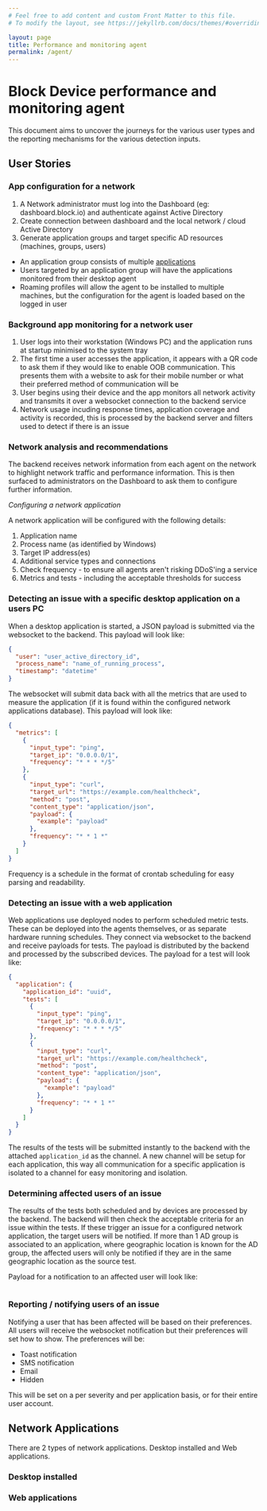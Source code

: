 ```yaml
---
# Feel free to add content and custom Front Matter to this file.
# To modify the layout, see https://jekyllrb.com/docs/themes/#overriding-theme-defaults

layout: page
title: Performance and monitoring agent
permalink: /agent/
---
```


# Block Device performance and monitoring agent

This document aims to uncover the journeys for the various user types and the reporting mechanisms for the various detection inputs.

## User Stories

### App configuration for a network

1. A Network administrator must log into the Dashboard (eg: dashboard.block.io) and authenticate against Active Directory
1. Create connection between dashboard and the local network / cloud Active Directory
1. Generate application groups and target specific AD resources (machines, groups, users)
  * An application group consists of multiple [applications](#applications)
  * Users targeted by an application group will have the applications monitored from their desktop agent
  * Roaming profiles will allow the agent to be installed to multiple machines, but the configuration for the agent is loaded based on the logged in user

### Background app monitoring for a network user

1. User logs into their workstation (Windows PC) and the application runs at startup minimised to the system tray
1. The first time a user accesses the application, it appears with a QR code to ask them if they would like to enable OOB communication. This presents them with a website to ask for their mobile number or what their preferred method of communication will be
1. User begins using their device and the app monitors all network activity and transmits it over a websocket connection to the backend service
1. Network usage incuding response times, application coverage and activity is recorded, this is processed by the backend server and filters used to detect if there is an issue

### Network analysis and recommendations

The backend receives network information from each agent on the network to highlight network traffic and performance information. This is then surfaced to administrators on the Dashboard to ask them to configure further information.

_Configuring a network application_

A network application will be configured with the following details:

1. Application name
1. Process name (as identified by Windows)
1. Target IP address(es)
1. Additional service types and connections
1. Check frequency - to ensure all agents aren't risking DDoS'ing a service
1. Metrics and tests - including the acceptable thresholds for success

### Detecting an issue with a specific desktop application on a users PC

When a desktop application is started, a JSON payload is submitted via the websocket to the backend. This payload will look like:

```JSON
{
  "user": "user_active_directory_id",
  "process_name": "name_of_running_process",
  "timestamp": "datetime"
}
```

The websocket will submit data back with all the metrics that are used to measure the application (if it is found within the configured network applications database). This payload will look like:

```JSON
{
  "metrics": [
    {
      "input_type": "ping",
      "target_ip": "0.0.0.0/1",
      "frequency": "* * * */5"
    },
    {
      "input_type": "curl",
      "target_url": "https://example.com/healthcheck",
      "method": "post",
      "content_type": "application/json",
      "payload": {
        "example": "payload"
      },
      "frequency": "* * 1 *"
    }
  ]
}
```
Frequency is a schedule in the format of crontab scheduling for easy parsing and readability.

### Detecting an issue with a web application

Web applications use deployed nodes to perform scheduled metric tests. These can be deployed into the agents themselves, or as separate hardware running schedules. They connect via websocket to the backend and receive payloads for tests. The payload is distributed by the backend and processed by the subscribed devices. The payload for a test will look like:

```JSON
{
  "application": {
    "application_id": "uuid",
    "tests": [
      {
        "input_type": "ping",
        "target_ip": "0.0.0.0/1",
        "frequency": "* * * */5"
      },
      {
        "input_type": "curl",
        "target_url": "https://example.com/healthcheck",
        "method": "post",
        "content_type": "application/json",
        "payload": {
          "example": "payload"
        },
        "frequency": "* * 1 *"
      }
    ]
  }
}
```

The results of the tests will be submitted instantly to the backend with the attached `application_id` as the channel. A new channel will be setup for each application, this way all communication for a specific application is isolated to a channel for easy monitoring and isolation.

### Determining affected users of an issue

The results of the tests both scheduled and by devices are processed by the backend. The backend will then check the acceptable criteria for an issue within the tests. If these trigger an issue for a configured network application, the target users will be notified. If more than 1 AD group is associated to an application, where geographic location is known for the AD group, the affected users will only be notified if they are in the same geographic location as the source test.

Payload for a notification to an affected user will look like:

```JSON

```

### Reporting / notifying users of an issue

Notifying a user that has been affected will be based on their preferences. All users will receive the websocket notification but their preferences will set how to show. The preferences will be:
* Toast notification
* SMS notification
* Email
* Hidden

This will be set on a per severity and per application basis, or for their entire user account.

## Network Applications

There are 2 types of network applications. Desktop installed and Web applications.

### Desktop installed



### Web applications

